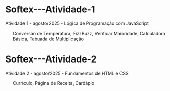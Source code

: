 # Softex---Atividade-1
Atividade 1 - agosto/2025 - Lógica de Programação com JavaScript
<ul> Conversão de Temperatura, FizzBuzz, Verificar Maioridade, Calculadora Básica, Tabuada de Multiplicação </ul>

# Softex---Atividade-2
Atividade 2 - agosto/2025 - Fundamentos de HTML e CSS
<ul> Currículo, Página de Receita, Cardápio </ul>
